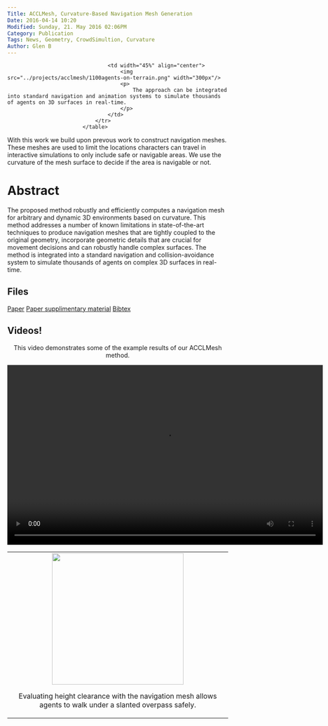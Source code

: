 ```yaml
---
Title: ACCLMesh, Curvature-Based Navigation Mesh Generation
Date: 2016-04-14 10:20
Modified: Sunday, 21. May 2016 02:06PM 
Category: Publication
Tags: News, Geometry, CrowdSimultion, Curvature
Author: Glen B
---
```


<table width="100%">
								<tr width="100%">
									<td width="45%" align="center">
										<img src="../projects/acclmesh/underpass.png" width="300px"/>
										<p>
											Evaluating height clearance with the navigation mesh allows agents to walk under a slanted overpass safely.
										</p>
									</td>
									
									<td width="45%" align="center">
										<img src="../projects/acclmesh/1100agents-on-terrain.png" width="300px"/>
										<p>
											The approach can be integrated into standard navigation and animation systems to simulate thousands of agents on 3D surfaces in real-time.
										</p>
									</td>
								</tr>
							</table>
							

With this work we build upon prevous work to construct navigation meshes. These meshes are used to limit the locations	characters can travel in interactive simulations to only include safe or navigable areas. We use the curvature of the mesh surface to decide if the area is navigable or not.
									

# Abstract

The proposed method robustly and efficiently computes a navigation mesh for arbitrary and dynamic 3D environments based on curvature. This method addresses a number of known limitations in state-of-the-art techniques to produce navigation meshes that are tightly coupled to the original geometry, incorporate geometric details that are crucial for movement decisions and can robustly handle complex surfaces. The method is integrated into a standard navigation and collision-avoidance system to simulate thousands of agents on complex 3D surfaces in real-time.

## Files

[Paper](../projects/acclmesh/MIG_2015_ACCLMesh.pdf)
[Paper supplimentary material](..//projects/DeepLoco/2017-TOG-deepLoco-supp.pdf)
[Bibtex](../files/bibtex/acclmesh.bib)

## Videos!

<article style="text-align:center">
							<p>
								This video demonstrates some of the example results of our ACCLMesh method.
							</p>
							<video width="720" height="410" controls>
							  <source type="video/mp4" src="../projects/acclmesh/ACCLMesh_CAVW.mp4"></source>
							  <source type="video/webm" src="../projects/acclmesh/Footsteps_Robust.webm"></source>
							  							
							  Your browser does not support the encoded video.
							</video>
						</article>

